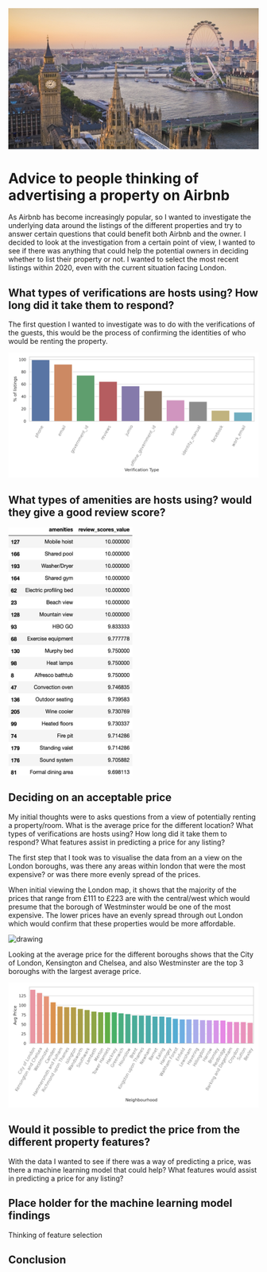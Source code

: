 <img src="Images/London.jpg" alt="drawing"/>

# **Advice to people thinking of advertising a property on Airbnb**
As Airbnb has become increasingly popular, so I wanted to investigate the underlying data around the listings of the different properties and try to answer certain questions that could benefit both Airbnb and the owner. I decided to look at the investigation from a certain point of view, I wanted to see if there was anything that could help the potential owners in deciding whether to list their property or not. I wanted to select the most recent listings within 2020, even with the current situation facing London.


## **What types of verifications are hosts using? How long did it take them to respond?**
The first question I wanted to investigate was to do with the verifications of the guests, this would be the process of confirming the identities of who would be renting the property.

<img src="Images/Verification_type_price_histogram_plots.png" alt="drawing"/>

## **What types of amenities are hosts using? would they give a good review score?**

<img src="Images/top_amenities.png" alt="drawing" height = 500 width="250"/>

## **Deciding on an acceptable price**
My initial thoughts were to asks questions from a view of potentially renting a property/room. What is the average price for the different location? What types of verifications are hosts using? How long did it take them to respond? What features assist in predicting a price for any listing?


The first step that I took was to visualise the data from an a view on the London boroughs, was there any areas within london that were the most expensive? or was there more evenly spread of the prices.

When initial viewing the London map, it shows that the majority of the prices that range from £111 to £223 are with the central/west which would presume that the borough of Westminster would be one of the most expensive. The lower prices have an evenly spread through out London which would confirm that these properties would be more affordable.   

<img src="Images/availability_365_prices_scatterplot.png" alt="drawing"/>


Looking at the average price for the different boroughs shows that the City of London, Kensington and Chelsea, and also Westminster are the top 3 boroughs with the largest average price.

<img src="Images/Neighbourhood_av_price_histogram_plots.png" alt="drawing"/>


## **Would it possible to predict the price from the different property features?**
With the data I wanted to see if there was a way of predicting a price, was there a machine learning model that could help? What features would assist in predicting a price for any listing?


## **Place holder for the machine learning model findings**
Thinking of feature selection


## **Conclusion**
